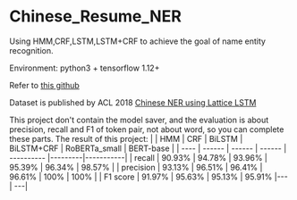 # Chinese_Resume_NER
Using HMM,CRF,LSTM,LSTM+CRF to achieve the goal of name entity recognition.

Environment: python3 + tensorflow 1.12+

Refer to [this github](https://github.com/luopeixiang/named_entity_recognition)

Dataset is published by ACL 2018 [Chinese NER using Lattice LSTM](https://github.com/jiesutd/LatticeLSTM)

This project don't contain the model saver, and the evaluation is about precision, recall and F1 of token pair, not about word, so you can complete these parts.
The result of this project:
|      | HMM    | CRF    | BiLSTM | BiLSTM+CRF | RoBERTa_small | BERT-base |
| ---- | ------ | ------ | ------ | ---------- |---------|-----------|
| recall  | 90.93% | 94.78% | 93.96% | 95.39%     | 96.34% | 98.57% |
| precision  | 93.13% | 96.51% | 96.41% | 96.61%  | 100% | 100% |
| F1 score | 91.97% | 95.63% | 95.13% | 95.91%     |--- | ---|
